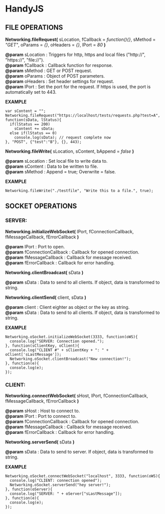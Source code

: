 # HandyJS

## FILE OPERATIONS

**Networking.fileRequest(** sLocation, fCallback = *function(){}*, sMethod = *"GET"*, oParams = *{}*, oHeaders = *{}*, lPort = *80* **)**

**@param** sLocation : Triggers for http, https and local files ("http://", "https://", "file://").<br />
**@param** fCallback : Callback function for response.<br />
**@param** sMethod   : GET or POST request.<br />
**@param** oParams   : Object of POST parameters.<br />
**@param** oHeaders  : Set header settings for request.<br />
**@param** lPort     : Set the port for the request. If https is used, the port is automatically set to 443.

**EXAMPLE**
```
var sContent = "";
Networking.fileRequest("https://localhost/tests/requests.php?test=A", function(sData, lStatus){
  if(lStatus == 200)
    sContent += sData;
  else if(lStatus == 0)
    console.log(sData); // request complete now
}, "POST", {"test":"B"}, {}, 443);
```

**Networking.fileWrite(** sLocation, sContent, bAppend = *false* **)**

**@param** sLocation : Set local file to write data to.<br />
**@param** sContent  : Data to be written to file.<br />
**@param** sMethod   : Append = true; Overwrite = false.

**EXAMPLE**
```
Networking.fileWrite("./testfile", "Write this to a file.", true);
```

## SOCKET OPERATIONS

### SERVER:

**Networking.initializeWebSocket(** lPort, fConnectionCallback, fMessageCallback, fErrorCallback **)**

**@param** lPort                : Port to open.<br />
**@param** fConnectionCallback  : Callback for opened connection.<br />
**@param** fMessageCallback     : Callback for message received.<br />
**@param** fErrorCallback       : Callback for error handling.

**Networking.clientBroadcast(** sData **)**

**@param** sData : Data to send to all clients. If object, data is transformed to string.

**Networking.clientSend(** client, sData **)**

**@param** client : Client eighter as object or the key as string.<br />
**@param** sData  : Data to send to all clients. If object, data is transformed to string.

**EXAMPLE**
```
Networking.oSocket.initializeWebSocket(3333, function(oWS){
  console.log("SERVER: Connection opened.");
}, function(sClientKey, oClient){
  console.log("CLIENT #" + sClientKey + ": " + oClient['sLastMessage']);
  Networking.oSocket.clientBroadcast("New connection!");
}, function(e){
  console.log(e);
});
```

### CLIENT:

**Networking.connectWebSocket(** sHost, lPort, fConnectionCallback, fMessageCallback, fErrorCallback **)**

**@param** sHost                : Host to connect to.<br />
**@param** lPort                : Port to connect to.<br />
**@param** fConnectionCallback  : Callback for opened connection.<br />
**@param** fMessageCallback     : Callback for message received.<br />
**@param** fErrorCallback       : Callback for error handling.

**Networking.serverSend(** sData **)**

**@param** sData : Data to send to server. If object, data is transformed to string.

**EXAMPLE**
```
Networking.oSocket.connectWebSocket("localhost", 3333, function(oWS){
  console.log("CLIENT: connection opened");
  Networking.oSocket.serverSend("hey server!");
}, function(oServer){
  console.log("SERVER: " + oServer["sLastMessage"]);
}, function(e){
  console.log(e);
});
```
